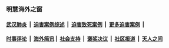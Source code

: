 
### 明慧海外之窗

####  [武汉肺炎](indexes/365.md?t=04132201) &nbsp;|&nbsp;  [迫害案例综述](indexes/328.md?t=04132201) &nbsp;|&nbsp; [迫害致死案例](indexes/277.md?t=04132201)  &nbsp;|&nbsp; [更多迫害案例](indexes/81.md?t=04132201)  &nbsp;|&nbsp; 
####  [时事评论](indexes/19.md?t=04132201) &nbsp;|&nbsp; [海外简讯](indexes/245.md?t=04132201)&nbsp;|&nbsp;  [社会支持](indexes/140.md?t=04132201) &nbsp;|&nbsp; [褒奖决议](indexes/282.md?t=04132201) &nbsp;|&nbsp; [社区报道](indexes/91.md?t=04132201)  &nbsp;|&nbsp; [天人之间](indexes/78.md?t=04132201) 

